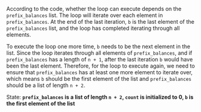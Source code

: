 According to the code, whether the loop can execute depends on the `prefix_balances` list. The loop will iterate over each element in `prefix_balances`. At the end of the last iteration, `b` is the last element of the `prefix_balances` list, and the loop has completed iterating through all elements.

To execute the loop one more time, `b` needs to be the next element in the list. Since the loop iterates through all elements of `prefix_balances`, and if `prefix_balances` has a length of `n + 1`, after the last iteration `b` would have been the last element. Therefore, for the loop to execute again, we need to ensure that `prefix_balances` has at least one more element to iterate over, which means `b` should be the first element of the list and `prefix_balances` should be a list of length `n + 2`.

State: **`prefix_balances` is a list of length `n + 2`, `count` is initialized to 0, `b` is the first element of the list**